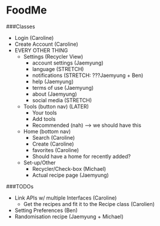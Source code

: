 # FoodMe
###Classes
- Login (Caroline)
- Create Account (Caroline)
- EVERY OTHER THING
    - Settings (Recycler View)
        - account settings (Jaemyung)
        - language (STRETCH)
        - notifications (STRETCH: ???Jaemyung + Ben)
        - help (Jaemyung)
        - terms of use (Jaemyung)
        - about (Jaemyung)
        - social media (STRETCH)
    - Tools (button nav) (LATER)
        - Your tools
        - Add tools
        - Recommended (nah) --> we should have this
    - Home (bottom nav)
        - Search (Caroline)
        - Create (Caroline)
        - favorites (Caroline)
        - Should have a home for recently added?
    - Set-up/Other 
        - Recycler/Check-box (Michael)
        - Actual recipe page (Jaemyung)
        
###TODOs
- Link APIs w/ multiple Interfaces (Caroline)
    - Get the recipes and fit it to the Recipe class (Carolien)
- Setting Preferences (Ben)
- Randomisation recipe (Jaemyung + Michael)
